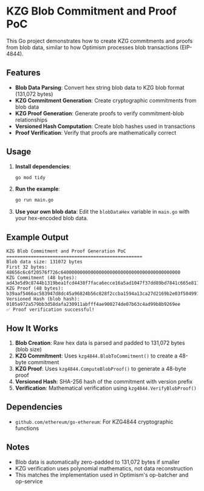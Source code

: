 # KZG Blob Commitment and Proof PoC

This Go project demonstrates how to create KZG commitments and proofs from blob data, similar to how Optimism processes blob transactions (EIP-4844).

## Features

- **Blob Data Parsing**: Convert hex string blob data to KZG blob format (131,072 bytes)
- **KZG Commitment Generation**: Create cryptographic commitments from blob data
- **KZG Proof Generation**: Generate proofs to verify commitment-blob relationships
- **Versioned Hash Computation**: Create blob hashes used in transactions
- **Proof Verification**: Verify that proofs are mathematically correct

## Usage

1. **Install dependencies**:
   ```bash
   go mod tidy
   ```

2. **Run the example**:
   ```bash
   go run main.go
   ```

3. **Use your own blob data**:
   Edit the `blobDataHex` variable in `main.go` with your hex-encoded blob data.

## Example Output

```
KZG Blob Commitment and Proof Generation PoC
==================================================
Blob data size: 131072 bytes
First 32 bytes: 48656c6c6f20576f726c64000000000000000000000000000000000000000000
KZG Commitment (48 bytes): ad43e5d9c8744b1319bea1fcd4438f7faca6ecce16a5ad1047f37dd89bd7841c665e811da6a09bf47d452fc7bd0189d8
KZG Proof (48 bytes): b39aaf5466ac583947d8dc45a96824b56c828f2ccba1594a13ca27d2169b2e03f5049919262cb503ab728db347a6b3bf
Versioned Hash (blob hash): 0105a972a579bb3d58dafa230911abfff4ae900274de07b63c4ad99b8b9269ee
✅ Proof verification successful!
```

## How It Works

1. **Blob Creation**: Raw hex data is parsed and padded to 131,072 bytes (blob size)
2. **KZG Commitment**: Uses `kzg4844.BlobToCommitment()` to create a 48-byte commitment
3. **KZG Proof**: Uses `kzg4844.ComputeBlobProof()` to generate a 48-byte proof
4. **Versioned Hash**: SHA-256 hash of the commitment with version prefix
5. **Verification**: Mathematical verification using `kzg4844.VerifyBlobProof()`

## Dependencies

- `github.com/ethereum/go-ethereum`: For KZG4844 cryptographic functions

## Notes

- Blob data is automatically zero-padded to 131,072 bytes if smaller
- KZG verification uses polynomial mathematics, not data reconstruction
- This matches the implementation used in Optimism's op-batcher and op-service